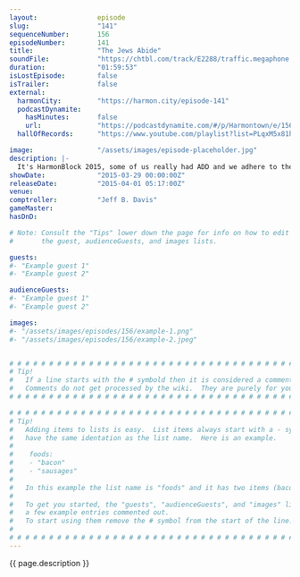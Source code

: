 ```yaml
---
layout:               episode
slug:                 "141"
sequenceNumber:       156
episodeNumber:        141
title:                "The Jews Abide"
soundFile:            "https://chtbl.com/track/E2288/traffic.megaphone.fm/STA2096923357.mp3?updated=1562019708"
duration:             "01:59:53"
isLostEpisode:        false
isTrailer:            false
external:
  harmonCity:         "https://harmon.city/episode-141"
  podcastDynamite:
    hasMinutes:       false
    url:              "https://podcastdynamite.com/#/p/Harmontown/e/156/141"
  hallOfRecords:      "https://www.youtube.com/playlist?list=PLqxM5x81hNOZA42Epzh1YDKxGKqZHNTSU"

image:                "/assets/images/episode-placeholder.jpg"
description: |-
  It's HarmonBlock 2015, some of us really had ADD and we adhere to the wisdom of Sam Elliot on HARMONTOWN!
showDate:             "2015-03-29 00:00:00Z"
releaseDate:          "2015-04-01 05:17:00Z"
venue:                
comptroller:          "Jeff B. Davis"
gameMaster:           
hasDnD:               

# Note: Consult the "Tips" lower down the page for info on how to edit
#       the guest, audienceGuests, and images lists.

guests:
#- "Example guest 1"
#- "Example guest 2"

audienceGuests:
#- "Example guest 1"
#- "Example guest 2"

images:
#- "/assets/images/episodes/156/example-1.png"
#- "/assets/images/episodes/156/example-2.jpeg"


# # # # # # # # # # # # # # # # # # # # # # # # # # # # # # # # # # # # # # # # # # # # #
# Tip!
#   If a line starts with the # symbold then it is considered a comment.
#   Comments do not get processed by the wiki.  They are purely for your information.
# # # # # # # # # # # # # # # # # # # # # # # # # # # # # # # # # # # # # # # # # # # # #

# # # # # # # # # # # # # # # # # # # # # # # # # # # # # # # # # # # # # # # # # # # # #
# Tip!
#   Adding items to lists is easy.  List items always start with a - symbol and have
#   have the same identation as the list name.  Here is an example.
#
#    foods:
#    - "bacon"
#    - "sausages"
#
#   In this example the list name is "foods" and it has two items (bacon, and sausages).
#
#   To get you started, the "guests", "audienceGuests", and "images" lists below have
#   a few example entries commented out.
#   To start using them remove the # symbol from the start of the line.
#
# # # # # # # # # # # # # # # # # # # # # # # # # # # # # # # # # # # # # # # # # # # # #
---
```


<!-- The episode description will be rendered here -->
{{ page.description }}

<!-- Add your content BELOW here -->
<!-- vvvvvvvvvvvvvvvvvvvvvvvvvvv -->




<!-- ^^^^^^^^^^^^^^^^^^^^^^^^^^^ -->
<!-- Add your content ABOVE here -->

<!-- The episode gallery will be rendered here -->
